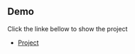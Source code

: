 ## Demo

Click the linke bellow to show the project

- [Project](https://osamhaltwite2.github.io/sign_in/sign_in.html)

